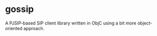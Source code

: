 gossip
======

A PJSIP-based SIP client library written in ObjC using a bit more object-oriented approach.